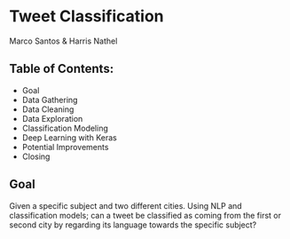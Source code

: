 # Tweet Classification
Marco Santos & Harris Nathel

## Table of Contents:
* Goal
* Data Gathering
* Data Cleaning
* Data Exploration
* Classification Modeling
* Deep Learning with Keras
* Potential Improvements
* Closing

## Goal
Given a specific subject and two different cities. Using NLP and classification models; can a tweet be classified as coming from the first or second city by regarding its language towards the specific subject?


